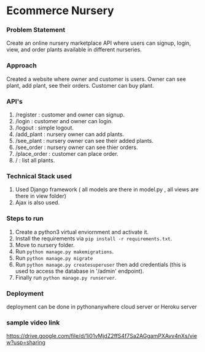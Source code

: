 # Ecommerce Nursery

### Problem Statement
Create an online nursery marketplace API where users can signup, login, view, and order plants available in different nurseries.

### Approach 
Created a website where owner and customer is users. Owner can see plant, add plant, see their orders. Customer can buy plant.

### API's
1. /register : customer and owner can signup.
2. /login :  customer and owner can login.
3. /logout : simple logout.
4. /add_plant : nursery owner can add plants.
5. /see_plant : nursery owner can see their added plants.
6. /see_order : nursery owner can see thier orders.
7. /place_order : customer can place order.
8. / : list all plants.

### Technical Stack used
1. Used Django framework ( all models are there in model.py , all views are there in view folder)
2. Ajax is also used.

### Steps to run
1. Create a python3 virtual enviornment and activate it.
2. Install the requirements via `pip install -r requirements.txt`.
3. Move to nursery folder.
4. Run `python manage.py makemigrations`.
5. Run `python manage.py migrate`
6. Run `python manage.py createsuperuser` then add credentials (this is used to access the database in '/admin' endpoint).
4. Finally run `python manage.py runserver`.

### Deployment
deployment can be done in pythonanywhere cloud server or Heroku server


### sample video link
https://drive.google.com/file/d/1i01vMjdZ2ffS4f7Sa2AGgamPXAvv4nXs/view?usp=sharing